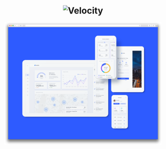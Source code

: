 <h1 align="center">
   <img src="https://velocity-bucket1.s3.eu-central-1.amazonaws.com/logo/logo.png"  width="630" height="230" alt="Velocity">
</h1>

<p align="center">
  <img src="https://github.com/webistomin/velocity-dashboard/blob/master/docs/preview.png?raw=true" width="1950" alt="Velocity">
</p>
